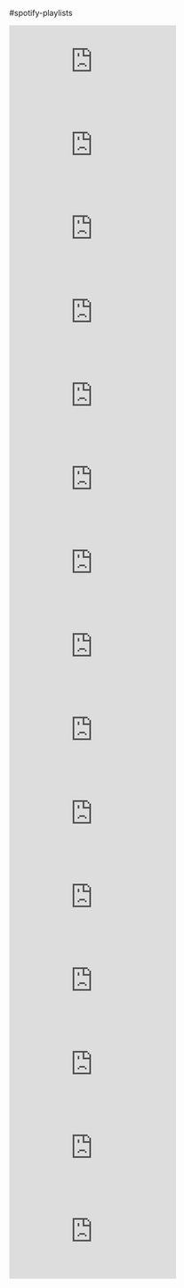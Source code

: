#spotify-playlists

<div class="resp-container">
<iframe class="resp-iframe" src="https://open.spotify.com/embed/user/ej1090/playlist/13C86U3OyYe8rimBz7wJF1" frameborder="0" allowtransparency="true" allow="encrypted-media"></iframe>
</div>

<div class="resp-container">
<iframe class="resp-iframe" src="https://open.spotify.com/embed/user/ej1090/playlist/27uLiHBt4xcZVo4T4aTJ5W" frameborder="0" allowtransparency="true" allow="encrypted-media"></iframe>
</div>

<div class="resp-container">
<iframe class="resp-iframe" src="https://open.spotify.com/embed/user/ej1090/playlist/1FFz8nwc2pK1SRn9XweKq2" frameborder="0" allowtransparency="true" allow="encrypted-media"></iframe>
</div>

<div class="resp-container">
<iframe class="resp-iframe" src="https://open.spotify.com/embed/user/ej1090/playlist/5DzpqWv3yJbhDz6rqhEgYO" frameborder="0" allowtransparency="true" allow="encrypted-media"></iframe>
</div>

<div class="resp-container">
<iframe class="resp-iframe" src="https://open.spotify.com/embed/user/ej1090/playlist/7xOwXhhBaB0TyozbuocrqR" frameborder="0" allowtransparency="true" allow="encrypted-media"></iframe>
</div>

<div class="resp-container">
<iframe class="resp-iframe" src="https://open.spotify.com/embed/user/ej1090/playlist/2tLtGfdFttVaQip1gdmNrB" frameborder="0" allowtransparency="true" allow="encrypted-media"></iframe>
</div>

<div class="resp-container">
<iframe class="resp-iframe" src="https://open.spotify.com/embed/user/ej1090/playlist/7xosdReV2wF9cgkDm0sltE" frameborder="0" allowtransparency="true" allow="encrypted-media"></iframe>
</div>

<div class="resp-container">
<iframe class="resp-iframe" src="https://open.spotify.com/embed/user/ej1090/playlist/6lGIJqLugVHqF0C91DNzxa" frameborder="0" allowtransparency="true" allow="encrypted-media"></iframe>
</div>

<div class="resp-container">
<iframe class="resp-iframe" src="https://open.spotify.com/embed/user/ej1090/playlist/3JpwHA7BGDDRNfCSQTzvvl" frameborder="0" allowtransparency="true" allow="encrypted-media"></iframe>
</div>

<div class="resp-container">
<iframe class="resp-iframe" src="https://open.spotify.com/embed/user/ej1090/playlist/72lhCQHYL5V2m16zkXvrh6" frameborder="0" allowtransparency="true" allow="encrypted-media"></iframe>
</div>

<div class="resp-container">
<iframe class="resp-iframe" src="https://open.spotify.com/embed/user/ej1090/playlist/0eKQYgywAIYbScDEzKTNNr" frameborder="0" allowtransparency="true" allow="encrypted-media"></iframe>
</div>

<div class="resp-container">
<iframe class="resp-iframe" src="https://open.spotify.com/embed/user/ej1090/playlist/3eLLpqiqWQtqb7HxgnLHQQ" frameborder="0" allowtransparency="true" allow="encrypted-media"></iframe>
</div>

<div class="resp-container">
<iframe class="resp-iframe" src="https://open.spotify.com/embed/user/ej1090/playlist/0sPsWVifUjmv8KpiLJCUtd" frameborder="0" allowtransparency="true" allow="encrypted-media"></iframe>
</div>

<div class="resp-container">
<iframe class="resp-iframe" src="https://open.spotify.com/embed/user/ej1090/playlist/1MbKRBXeuhGu2k9NVPuDgQ" frameborder="0" allowtransparency="true" allow="encrypted-media"></iframe>
</div>

<div class="resp-container">
<iframe class="resp-iframe" src="https://open.spotify.com/embed/user/ej1090/playlist/6qH4Wxi03Umg0LR4KKCpZv" frameborder="0" allowtransparency="true" allow="encrypted-media"></iframe>
</div>